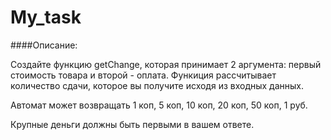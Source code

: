 # My_task
####Описание:

Создайте функцию getChange, которая принимает 2 аргумента: первый стоимость товара и второй - оплата. 
Функиция рассчитывает количество сдачи, которое вы получите исходя из входных данных.

Автомат может возвращать 1 коп, 5 коп, 10 коп, 20 коп, 50 коп, 1 руб.

Крупные деньги должны быть первыми в вашем ответе.
